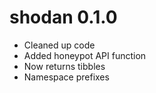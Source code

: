 # shodan 0.1.0

* Cleaned up code
* Added honeypot API function
* Now returns tibbles
* Namespace prefixes




